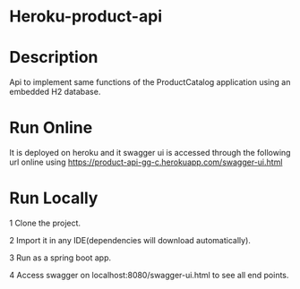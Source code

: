 # Heroku-product-api

# Description
Api to implement same functions of the ProductCatalog application using an embedded H2 database.

# Run Online
It is deployed on heroku and it swagger ui is accessed through the following url online using https://product-api-gg-c.herokuapp.com/swagger-ui.html

# Run Locally
1 Clone the project.

2 Import it in any IDE(dependencies will download automatically).

3 Run as a spring boot app.

4 Access swagger on localhost:8080/swagger-ui.html to see all end points.


 




